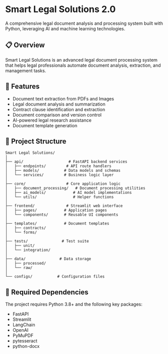 # Smart Legal Solutions 2.0

A comprehensive legal document analysis and processing system built with Python, leveraging AI and machine learning technologies.

## 📋 Overview

Smart Legal Solutions is an advanced legal document processing system that helps legal professionals automate document analysis, extraction, and management tasks.

## 🚀 Features

- Document text extraction from PDFs and Images
- Legal document analysis and summarization
- Contract clause identification and extraction
- Document comparison and version control
- AI-powered legal research assistance
- Document template generation

## 📁 Project Structure

```
Smart Legal Solutions/
│
├── api/                    # FastAPI backend services
│   ├── endpoints/         # API route handlers
│   ├── models/           # Data models and schemas
│   └── services/         # Business logic layer
│
├── core/                  # Core application logic
│   ├── document_processing/   # Document processing utilities
│   ├── ai_models/            # AI model implementations
│   └── utils/                # Helper functions
│
├── frontend/              # Streamlit web interface
│   ├── pages/            # Application pages
│   └── components/       # Reusable UI components
│
├── templates/            # Document templates
│   ├── contracts/
│   └── forms/
│
├── tests/               # Test suite
│   ├── unit/
│   └── integration/
│
├── data/               # Data storage
│   ├── processed/
│   └── raw/
│
└── configs/           # Configuration files
```



## 🔧 Required Dependencies

The project requires Python 3.8+ and the following key packages:
- FastAPI
- Streamlit
- LangChain
- OpenAI
- PyMuPDF
- pytesseract
- python-docx


